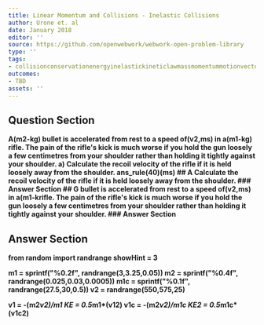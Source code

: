 ```yaml
---
title: Linear Momentum and Collisions - Inelastic Collisions
author: Urone et. al
date: January 2018
editor: ''
source: https://github.com/openwebwork/webwork-open-problem-library
type: ''
tags:
- collisionconservationenergyinelastickineticlawmassmomentummotionvectorvelocity
outcomes:
- TBD
assets: ''
---
```


## Question Section 

<b>
A(m2-kg) bullet is accelerated from rest to a speed of(v2,ms) in a(m1-kg) rifle. The pain of the rifle's kick is much worse if you hold the gun loosely a few centimetres from your shoulder rather than holding it tightly against your shoulder. 
a) Calculate the recoil velocity of the rifle if it is held loosely away from the shoulder. 
ans_rule(40)(ms)
## A
Calculate the recoil velocity of the rifle if it is held loosely away from the shoulder. 
### Answer Section
## G
bullet is accelerated from rest to a speed of(v2,ms) in a(m1-krifle. The pain of the rifle's kick is much worse if you hold the gun loosely a few centimetres from your shoulder rather than holding it tightly against your shoulder. 
### Answer Section


## Answer Section

from random import randrange
showHint = 3

m1 = sprintf("%0.2f", randrange(3,3.25,0.05))
m2 = sprintf("%0.4f", randrange(0.025,0.03,0.0005))
m1c = sprintf("%0.1f", randrange(27.5,30,0.5))
v2 = randrange(550,575,25)

v1 = -(m2*v2)/m1
KE = 0.5*m1*(v1**2)
v1c = -(m2*v2)/m1c
KE2 = 0.5*m1c*(v1c**2)